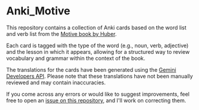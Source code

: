 # Anki_Motive

This repository contains a collection of Anki cards based on the word list and verb list from the
[Motive book by Huber](https://www.hueber.de/motive).

Each card is tagged with the type of the word (e.g., noun, verb, adjective) and the lesson in which it
appears, allowing for a structured way to review vocabulary and grammar within the context of the book.

The translations for the cards have been generated using the [Gemini Developers API](https://ai.google.dev/gemini-api/docs?gad_source=1&gbraid=0AAAAACn9t67LJqjAKYXApjUuTmSGfgZxV&gclid=CjwKCAiA7Y28BhAnEiwAAdOJUDETG_Kl-n8VQr2lBU5o-JCoECVjz0PcwEiGU1RRw7qy-8Kb4iFPVBoC8gwQAvD_BwE).
Please note that these translations have not been manually reviewed and may contain inaccuracies.

If you come across any errors or would like to suggest improvements, feel free to open an
[issue on this repository](https://github.com/ivadym/Anki_Motive/issues/new), and I'll work on correcting
them.
